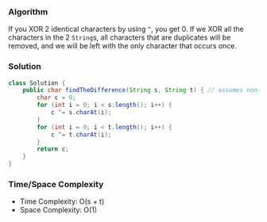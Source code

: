 ### Algorithm

If you XOR 2 identical characters by using `^`, you get 0. If we XOR all the characters in the 2 `String`s, all characters that are duplicates will be removed, and we will be left with the only character that occurs once.

### Solution

```java
class Solution {
    public char findTheDifference(String s, String t) { // assumes non-null input
        char c = 0;
        for (int i = 0; i < s.length(); i++) {
            c ^= s.charAt(i);
        }
        for (int i = 0; i < t.length(); i++) {
            c ^= t.charAt(i);
        }
        return c;
    }
}
```

### Time/Space Complexity

-  Time Complexity: O(s + t)
- Space Complexity: O(1)

